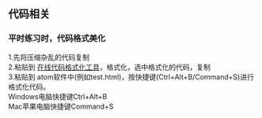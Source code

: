 ## 代码相关
### 平时练习时，代码格式美化
1.先将压缩杂乱的代码复制<br>
2.粘贴到 [在线代码格式化工具](https://tool.oschina.net/codeformat/html)，格式化，选中格式化的代码，复制<br>
3.粘贴到 atom软件中(例如test.html)，按快捷键(Ctrl+Alt+B/Command+S)进行格式化代码。<br>
Windows电脑快捷键Ctrl+Alt+B<br>
Mac苹果电脑快捷键Command+S<br>
